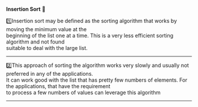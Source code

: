 **Insertion Sort**  🔲              

1️⃣Insertion sort may be defined as the sorting algorithm that works by moving the minimum value at the                                                      
beginning of the list one at a time. This is a very less efficient sorting algorithm and not found                           
suitable to deal with the large list.                                        

---------------------------------------------------------------------------------------------------------------------------------------------------------------    

2️⃣This approach of sorting the algorithm works very slowly and usually not preferred in any of the applications.                          
It can work good with the list that has pretty few numbers of elements. For the applications, that have the requirement                      
to process a few numbers of values can leverage this algorithm                         

------------------------------------------------------------------------------------------------------------------------------------------------------------                


